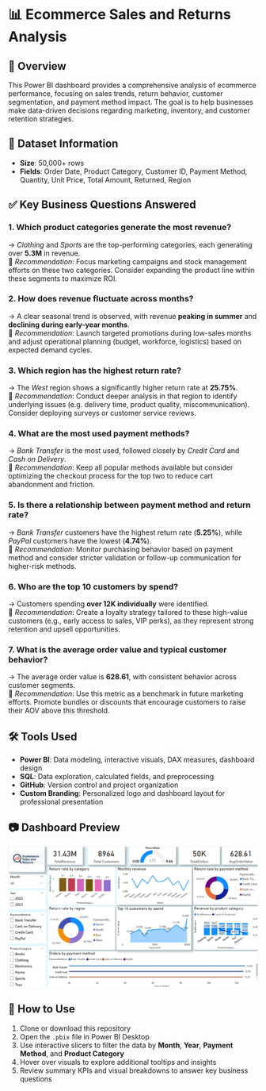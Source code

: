 <!-- SEO: E-commerce Sales Dashboard | Power BI Project | SQL Analysis | Data Analyst Portfolio | marijatech -->
# 📊 Ecommerce Sales and Returns Analysis

## 📌 Overview  
This Power BI dashboard provides a comprehensive analysis of ecommerce performance, focusing on sales trends, return behavior, customer segmentation, and payment method impact. 
The goal is to help businesses make data-driven decisions regarding marketing, inventory, and customer retention strategies.


## 🧩 Dataset Information  
- **Size**: 50,000+ rows  
- **Fields**: Order Date, Product Category, Customer ID, Payment Method, Quantity, Unit Price, Total Amount, Returned, Region  


## ✅ Key Business Questions Answered 

### 1. Which product categories generate the most revenue?  
→ *Clothing* and *Sports* are the top-performing categories, each generating over **5.3M** in revenue.  
📌 *Recommendation*: Focus marketing campaigns and stock management efforts on these two categories. Consider expanding the product line within these segments to maximize ROI.

### 2. How does revenue fluctuate across months?  
→ A clear seasonal trend is observed, with revenue **peaking in summer** and **declining during early-year months**.  
📌 *Recommendation*: Launch targeted promotions during low-sales months and adjust operational planning (budget, workforce, logistics) based on expected demand cycles.

### 3. Which region has the highest return rate?  
→ The *West* region shows a significantly higher return rate at **25.75%**.  
📌 *Recommendation*: Conduct deeper analysis in that region to identify underlying issues (e.g. delivery time, product quality, miscommunication). Consider deploying surveys or customer service reviews.

### 4. What are the most used payment methods?  
→ *Bank Transfer* is the most used, followed closely by *Credit Card* and *Cash on Delivery*.  
📌 *Recommendation*: Keep all popular methods available but consider optimizing the checkout process for the top two to reduce cart abandonment and friction.

### 5. Is there a relationship between payment method and return rate?  
→ *Bank Transfer* customers have the highest return rate (**5.25%**), while *PayPal* customers have the lowest (**4.74%**).  
📌 *Recommendation*: Monitor purchasing behavior based on payment method and consider stricter validation or follow-up communication for higher-risk methods.

### 6. Who are the top 10 customers by spend?  
→ Customers spending **over 12K individually** were identified.  
📌 *Recommendation*: Create a loyalty strategy tailored to these high-value customers (e.g., early access to sales, VIP perks), as they represent strong retention and upsell opportunities.

### 7. What is the average order value and typical customer behavior?  
→ The average order value is **628.61**, with consistent behavior across customer segments.  
📌 *Recommendation*: Use this metric as a benchmark in future marketing efforts. Promote bundles or discounts that encourage customers to raise their AOV above this threshold.


## 🛠️ Tools Used  
- **Power BI**: Data modeling, interactive visuals, DAX measures, dashboard design  
- **SQL**: Data exploration, calculated fields, and preprocessing  
- **GitHub**: Version control and project organization  
- **Custom Branding**: Personalized logo and dashboard layout for professional presentation


## 📷 Dashboard Preview  
![Dashboard Preview](dashboard/ecommerce_dashboard.png)



## 🚀 How to Use  
1. Clone or download this repository  
2. Open the `.pbix` file in Power BI Desktop  
3. Use interactive slicers to filter the data by **Month**, **Year**, **Payment Method**, and **Product Category**  
4. Hover over visuals to explore additional tooltips and insights  
5. Review summary KPIs and visual breakdowns to answer key business questions



